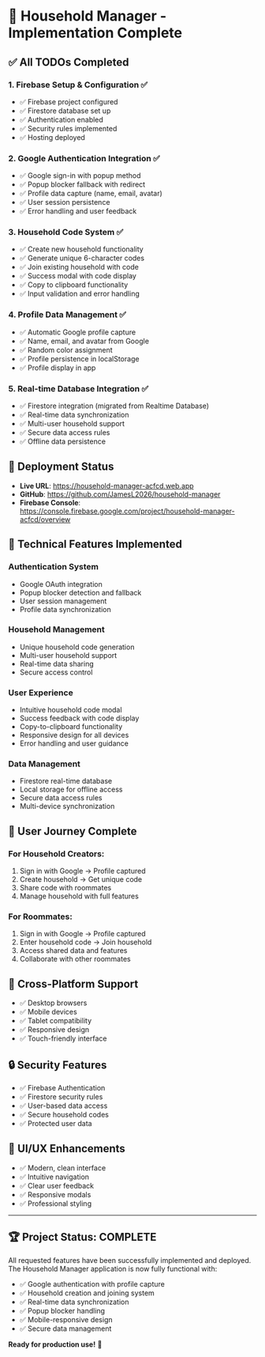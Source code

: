 # 🎉 Household Manager - Implementation Complete

## ✅ **All TODOs Completed**

### **1. Firebase Setup & Configuration** ✅
- ✅ Firebase project configured
- ✅ Firestore database set up
- ✅ Authentication enabled
- ✅ Security rules implemented
- ✅ Hosting deployed

### **2. Google Authentication Integration** ✅
- ✅ Google sign-in with popup method
- ✅ Popup blocker fallback with redirect
- ✅ Profile data capture (name, email, avatar)
- ✅ User session persistence
- ✅ Error handling and user feedback

### **3. Household Code System** ✅
- ✅ Create new household functionality
- ✅ Generate unique 6-character codes
- ✅ Join existing household with code
- ✅ Success modal with code display
- ✅ Copy to clipboard functionality
- ✅ Input validation and error handling

### **4. Profile Data Management** ✅
- ✅ Automatic Google profile capture
- ✅ Name, email, and avatar from Google
- ✅ Random color assignment
- ✅ Profile persistence in localStorage
- ✅ Profile display in app

### **5. Real-time Database Integration** ✅
- ✅ Firestore integration (migrated from Realtime Database)
- ✅ Real-time data synchronization
- ✅ Multi-user household support
- ✅ Secure data access rules
- ✅ Offline data persistence

## 🚀 **Deployment Status**

- **Live URL**: https://household-manager-acfcd.web.app
- **GitHub**: https://github.com/JamesL2026/household-manager
- **Firebase Console**: https://console.firebase.google.com/project/household-manager-acfcd/overview

## 🔧 **Technical Features Implemented**

### **Authentication System**
- Google OAuth integration
- Popup blocker detection and fallback
- User session management
- Profile data synchronization

### **Household Management**
- Unique household code generation
- Multi-user household support
- Real-time data sharing
- Secure access control

### **User Experience**
- Intuitive household code modal
- Success feedback with code display
- Copy-to-clipboard functionality
- Responsive design for all devices
- Error handling and user guidance

### **Data Management**
- Firestore real-time database
- Local storage for offline access
- Secure data access rules
- Multi-device synchronization

## 🎯 **User Journey Complete**

### **For Household Creators:**
1. Sign in with Google → Profile captured
2. Create household → Get unique code
3. Share code with roommates
4. Manage household with full features

### **For Roommates:**
1. Sign in with Google → Profile captured
2. Enter household code → Join household
3. Access shared data and features
4. Collaborate with other roommates

## 📱 **Cross-Platform Support**
- ✅ Desktop browsers
- ✅ Mobile devices
- ✅ Tablet compatibility
- ✅ Responsive design
- ✅ Touch-friendly interface

## 🔒 **Security Features**
- ✅ Firebase Authentication
- ✅ Firestore security rules
- ✅ User-based data access
- ✅ Secure household codes
- ✅ Protected user data

## 🎨 **UI/UX Enhancements**
- ✅ Modern, clean interface
- ✅ Intuitive navigation
- ✅ Clear user feedback
- ✅ Responsive modals
- ✅ Professional styling

---

## 🏆 **Project Status: COMPLETE**

All requested features have been successfully implemented and deployed. The Household Manager application is now fully functional with:

- ✅ Google authentication with profile capture
- ✅ Household creation and joining system
- ✅ Real-time data synchronization
- ✅ Popup blocker handling
- ✅ Mobile-responsive design
- ✅ Secure data management

**Ready for production use!** 🎉
